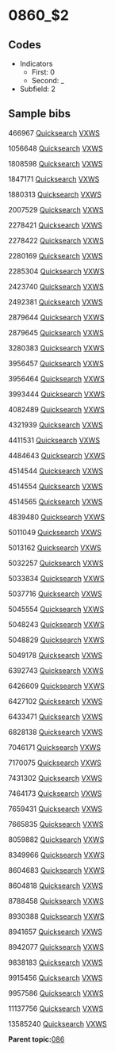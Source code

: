 # 0860\_$2

## Codes

-   Indicators
    -   First: 0
    -   Second: \_
-   Subfield: 2

## Sample bibs

466967 [Quicksearch](https://search.library.yale.edu/catalog/466967) [VXWS](http://prodorbis.library.yale.edu:7014/vxws/GetHoldingsService?bibId=466967)

1056648 [Quicksearch](https://search.library.yale.edu/catalog/1056648) [VXWS](http://prodorbis.library.yale.edu:7014/vxws/GetHoldingsService?bibId=1056648)

1808598 [Quicksearch](https://search.library.yale.edu/catalog/1808598) [VXWS](http://prodorbis.library.yale.edu:7014/vxws/GetHoldingsService?bibId=1808598)

1847171 [Quicksearch](https://search.library.yale.edu/catalog/1847171) [VXWS](http://prodorbis.library.yale.edu:7014/vxws/GetHoldingsService?bibId=1847171)

1880313 [Quicksearch](https://search.library.yale.edu/catalog/1880313) [VXWS](http://prodorbis.library.yale.edu:7014/vxws/GetHoldingsService?bibId=1880313)

2007529 [Quicksearch](https://search.library.yale.edu/catalog/2007529) [VXWS](http://prodorbis.library.yale.edu:7014/vxws/GetHoldingsService?bibId=2007529)

2278421 [Quicksearch](https://search.library.yale.edu/catalog/2278421) [VXWS](http://prodorbis.library.yale.edu:7014/vxws/GetHoldingsService?bibId=2278421)

2278422 [Quicksearch](https://search.library.yale.edu/catalog/2278422) [VXWS](http://prodorbis.library.yale.edu:7014/vxws/GetHoldingsService?bibId=2278422)

2280169 [Quicksearch](https://search.library.yale.edu/catalog/2280169) [VXWS](http://prodorbis.library.yale.edu:7014/vxws/GetHoldingsService?bibId=2280169)

2285304 [Quicksearch](https://search.library.yale.edu/catalog/2285304) [VXWS](http://prodorbis.library.yale.edu:7014/vxws/GetHoldingsService?bibId=2285304)

2423740 [Quicksearch](https://search.library.yale.edu/catalog/2423740) [VXWS](http://prodorbis.library.yale.edu:7014/vxws/GetHoldingsService?bibId=2423740)

2492381 [Quicksearch](https://search.library.yale.edu/catalog/2492381) [VXWS](http://prodorbis.library.yale.edu:7014/vxws/GetHoldingsService?bibId=2492381)

2879644 [Quicksearch](https://search.library.yale.edu/catalog/2879644) [VXWS](http://prodorbis.library.yale.edu:7014/vxws/GetHoldingsService?bibId=2879644)

2879645 [Quicksearch](https://search.library.yale.edu/catalog/2879645) [VXWS](http://prodorbis.library.yale.edu:7014/vxws/GetHoldingsService?bibId=2879645)

3280383 [Quicksearch](https://search.library.yale.edu/catalog/3280383) [VXWS](http://prodorbis.library.yale.edu:7014/vxws/GetHoldingsService?bibId=3280383)

3956457 [Quicksearch](https://search.library.yale.edu/catalog/3956457) [VXWS](http://prodorbis.library.yale.edu:7014/vxws/GetHoldingsService?bibId=3956457)

3956464 [Quicksearch](https://search.library.yale.edu/catalog/3956464) [VXWS](http://prodorbis.library.yale.edu:7014/vxws/GetHoldingsService?bibId=3956464)

3993444 [Quicksearch](https://search.library.yale.edu/catalog/3993444) [VXWS](http://prodorbis.library.yale.edu:7014/vxws/GetHoldingsService?bibId=3993444)

4082489 [Quicksearch](https://search.library.yale.edu/catalog/4082489) [VXWS](http://prodorbis.library.yale.edu:7014/vxws/GetHoldingsService?bibId=4082489)

4321939 [Quicksearch](https://search.library.yale.edu/catalog/4321939) [VXWS](http://prodorbis.library.yale.edu:7014/vxws/GetHoldingsService?bibId=4321939)

4411531 [Quicksearch](https://search.library.yale.edu/catalog/4411531) [VXWS](http://prodorbis.library.yale.edu:7014/vxws/GetHoldingsService?bibId=4411531)

4484643 [Quicksearch](https://search.library.yale.edu/catalog/4484643) [VXWS](http://prodorbis.library.yale.edu:7014/vxws/GetHoldingsService?bibId=4484643)

4514544 [Quicksearch](https://search.library.yale.edu/catalog/4514544) [VXWS](http://prodorbis.library.yale.edu:7014/vxws/GetHoldingsService?bibId=4514544)

4514554 [Quicksearch](https://search.library.yale.edu/catalog/4514554) [VXWS](http://prodorbis.library.yale.edu:7014/vxws/GetHoldingsService?bibId=4514554)

4514565 [Quicksearch](https://search.library.yale.edu/catalog/4514565) [VXWS](http://prodorbis.library.yale.edu:7014/vxws/GetHoldingsService?bibId=4514565)

4839480 [Quicksearch](https://search.library.yale.edu/catalog/4839480) [VXWS](http://prodorbis.library.yale.edu:7014/vxws/GetHoldingsService?bibId=4839480)

5011049 [Quicksearch](https://search.library.yale.edu/catalog/5011049) [VXWS](http://prodorbis.library.yale.edu:7014/vxws/GetHoldingsService?bibId=5011049)

5013162 [Quicksearch](https://search.library.yale.edu/catalog/5013162) [VXWS](http://prodorbis.library.yale.edu:7014/vxws/GetHoldingsService?bibId=5013162)

5032257 [Quicksearch](https://search.library.yale.edu/catalog/5032257) [VXWS](http://prodorbis.library.yale.edu:7014/vxws/GetHoldingsService?bibId=5032257)

5033834 [Quicksearch](https://search.library.yale.edu/catalog/5033834) [VXWS](http://prodorbis.library.yale.edu:7014/vxws/GetHoldingsService?bibId=5033834)

5037716 [Quicksearch](https://search.library.yale.edu/catalog/5037716) [VXWS](http://prodorbis.library.yale.edu:7014/vxws/GetHoldingsService?bibId=5037716)

5045554 [Quicksearch](https://search.library.yale.edu/catalog/5045554) [VXWS](http://prodorbis.library.yale.edu:7014/vxws/GetHoldingsService?bibId=5045554)

5048243 [Quicksearch](https://search.library.yale.edu/catalog/5048243) [VXWS](http://prodorbis.library.yale.edu:7014/vxws/GetHoldingsService?bibId=5048243)

5048829 [Quicksearch](https://search.library.yale.edu/catalog/5048829) [VXWS](http://prodorbis.library.yale.edu:7014/vxws/GetHoldingsService?bibId=5048829)

5049178 [Quicksearch](https://search.library.yale.edu/catalog/5049178) [VXWS](http://prodorbis.library.yale.edu:7014/vxws/GetHoldingsService?bibId=5049178)

6392743 [Quicksearch](https://search.library.yale.edu/catalog/6392743) [VXWS](http://prodorbis.library.yale.edu:7014/vxws/GetHoldingsService?bibId=6392743)

6426609 [Quicksearch](https://search.library.yale.edu/catalog/6426609) [VXWS](http://prodorbis.library.yale.edu:7014/vxws/GetHoldingsService?bibId=6426609)

6427102 [Quicksearch](https://search.library.yale.edu/catalog/6427102) [VXWS](http://prodorbis.library.yale.edu:7014/vxws/GetHoldingsService?bibId=6427102)

6433471 [Quicksearch](https://search.library.yale.edu/catalog/6433471) [VXWS](http://prodorbis.library.yale.edu:7014/vxws/GetHoldingsService?bibId=6433471)

6828138 [Quicksearch](https://search.library.yale.edu/catalog/6828138) [VXWS](http://prodorbis.library.yale.edu:7014/vxws/GetHoldingsService?bibId=6828138)

7046171 [Quicksearch](https://search.library.yale.edu/catalog/7046171) [VXWS](http://prodorbis.library.yale.edu:7014/vxws/GetHoldingsService?bibId=7046171)

7170075 [Quicksearch](https://search.library.yale.edu/catalog/7170075) [VXWS](http://prodorbis.library.yale.edu:7014/vxws/GetHoldingsService?bibId=7170075)

7431302 [Quicksearch](https://search.library.yale.edu/catalog/7431302) [VXWS](http://prodorbis.library.yale.edu:7014/vxws/GetHoldingsService?bibId=7431302)

7464173 [Quicksearch](https://search.library.yale.edu/catalog/7464173) [VXWS](http://prodorbis.library.yale.edu:7014/vxws/GetHoldingsService?bibId=7464173)

7659431 [Quicksearch](https://search.library.yale.edu/catalog/7659431) [VXWS](http://prodorbis.library.yale.edu:7014/vxws/GetHoldingsService?bibId=7659431)

7665835 [Quicksearch](https://search.library.yale.edu/catalog/7665835) [VXWS](http://prodorbis.library.yale.edu:7014/vxws/GetHoldingsService?bibId=7665835)

8059882 [Quicksearch](https://search.library.yale.edu/catalog/8059882) [VXWS](http://prodorbis.library.yale.edu:7014/vxws/GetHoldingsService?bibId=8059882)

8349966 [Quicksearch](https://search.library.yale.edu/catalog/8349966) [VXWS](http://prodorbis.library.yale.edu:7014/vxws/GetHoldingsService?bibId=8349966)

8604683 [Quicksearch](https://search.library.yale.edu/catalog/8604683) [VXWS](http://prodorbis.library.yale.edu:7014/vxws/GetHoldingsService?bibId=8604683)

8604818 [Quicksearch](https://search.library.yale.edu/catalog/8604818) [VXWS](http://prodorbis.library.yale.edu:7014/vxws/GetHoldingsService?bibId=8604818)

8788458 [Quicksearch](https://search.library.yale.edu/catalog/8788458) [VXWS](http://prodorbis.library.yale.edu:7014/vxws/GetHoldingsService?bibId=8788458)

8930388 [Quicksearch](https://search.library.yale.edu/catalog/8930388) [VXWS](http://prodorbis.library.yale.edu:7014/vxws/GetHoldingsService?bibId=8930388)

8941657 [Quicksearch](https://search.library.yale.edu/catalog/8941657) [VXWS](http://prodorbis.library.yale.edu:7014/vxws/GetHoldingsService?bibId=8941657)

8942077 [Quicksearch](https://search.library.yale.edu/catalog/8942077) [VXWS](http://prodorbis.library.yale.edu:7014/vxws/GetHoldingsService?bibId=8942077)

9838183 [Quicksearch](https://search.library.yale.edu/catalog/9838183) [VXWS](http://prodorbis.library.yale.edu:7014/vxws/GetHoldingsService?bibId=9838183)

9915456 [Quicksearch](https://search.library.yale.edu/catalog/9915456) [VXWS](http://prodorbis.library.yale.edu:7014/vxws/GetHoldingsService?bibId=9915456)

9957586 [Quicksearch](https://search.library.yale.edu/catalog/9957586) [VXWS](http://prodorbis.library.yale.edu:7014/vxws/GetHoldingsService?bibId=9957586)

11137756 [Quicksearch](https://search.library.yale.edu/catalog/11137756) [VXWS](http://prodorbis.library.yale.edu:7014/vxws/GetHoldingsService?bibId=11137756)

13585240 [Quicksearch](https://search.library.yale.edu/catalog/13585240) [VXWS](http://prodorbis.library.yale.edu:7014/vxws/GetHoldingsService?bibId=13585240)

**Parent topic:**[086](../../tags/086/086.md)

